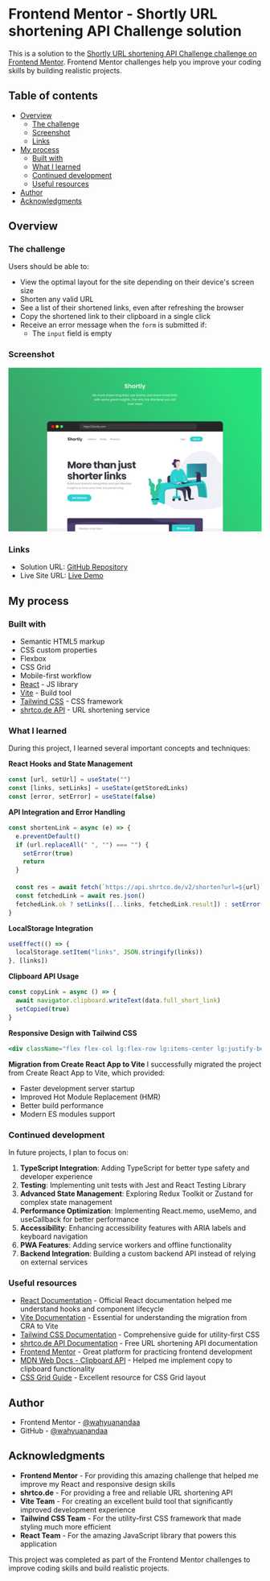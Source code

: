 # Frontend Mentor - Shortly URL shortening API Challenge solution

This is a solution to the [Shortly URL shortening API Challenge challenge on Frontend Mentor](https://www.frontendmentor.io/challenges/url-shortening-api-landing-page-2ce3ob-G). Frontend Mentor challenges help you improve your coding skills by building realistic projects.

## Table of contents

- [Overview](#overview)
  - [The challenge](#the-challenge)
  - [Screenshot](#screenshot)
  - [Links](#links)
- [My process](#my-process)
  - [Built with](#built-with)
  - [What I learned](#what-i-learned)
  - [Continued development](#continued-development)
  - [Useful resources](#useful-resources)
- [Author](#author)
- [Acknowledgments](#acknowledgments)

## Overview

### The challenge

Users should be able to:

- View the optimal layout for the site depending on their device's screen size
- Shorten any valid URL
- See a list of their shortened links, even after refreshing the browser
- Copy the shortened link to their clipboard in a single click
- Receive an error message when the `form` is submitted if:
  - The `input` field is empty

### Screenshot

![Shortly URL Shortener](./preview.png)

### Links

- Solution URL: [GitHub Repository](https://github.com/wahyuanandaa/url-shortening-api-landing-page)
- Live Site URL: [Live Demo](https://wahyuanandaa.github.io/url-shortening-api-landing-page/)

## My process

### Built with

- Semantic HTML5 markup
- CSS custom properties
- Flexbox
- CSS Grid
- Mobile-first workflow
- [React](https://reactjs.org/) - JS library
- [Vite](https://vitejs.dev/) - Build tool
- [Tailwind CSS](https://tailwindcss.com/) - CSS framework
- [shrtco.de API](https://shrtco.de/) - URL shortening service

### What I learned

During this project, I learned several important concepts and techniques:

**React Hooks and State Management**

```jsx
const [url, setUrl] = useState("")
const [links, setLinks] = useState(getStoredLinks)
const [error, setError] = useState(false)
```

**API Integration and Error Handling**

```jsx
const shortenLink = async (e) => {
  e.preventDefault()
  if (url.replaceAll(" ", "") === "") {
    setError(true)
    return
  }

  const res = await fetch(`https://api.shrtco.de/v2/shorten?url=${url}`)
  const fetchedLink = await res.json()
  fetchedLink.ok ? setLinks([...links, fetchedLink.result]) : setError(true)
}
```

**LocalStorage Integration**

```jsx
useEffect(() => {
  localStorage.setItem("links", JSON.stringify(links))
}, [links])
```

**Clipboard API Usage**

```jsx
const copyLink = async () => {
  await navigator.clipboard.writeText(data.full_short_link)
  setCopied(true)
}
```

**Responsive Design with Tailwind CSS**

```jsx
<div className="flex flex-col lg:flex-row lg:items-center lg:justify-between w-full lg:py-4 lg:px-5 bg-white rounded-md">
```

**Migration from Create React App to Vite**
I successfully migrated the project from Create React App to Vite, which provided:

- Faster development server startup
- Improved Hot Module Replacement (HMR)
- Better build performance
- Modern ES modules support

### Continued development

In future projects, I plan to focus on:

1. **TypeScript Integration**: Adding TypeScript for better type safety and developer experience
2. **Testing**: Implementing unit tests with Jest and React Testing Library
3. **Advanced State Management**: Exploring Redux Toolkit or Zustand for complex state management
4. **Performance Optimization**: Implementing React.memo, useMemo, and useCallback for better performance
5. **Accessibility**: Enhancing accessibility features with ARIA labels and keyboard navigation
6. **PWA Features**: Adding service workers and offline functionality
7. **Backend Integration**: Building a custom backend API instead of relying on external services

### Useful resources

- [React Documentation](https://reactjs.org/docs/getting-started.html) - Official React documentation helped me understand hooks and component lifecycle
- [Vite Documentation](https://vitejs.dev/guide/) - Essential for understanding the migration from CRA to Vite
- [Tailwind CSS Documentation](https://tailwindcss.com/docs) - Comprehensive guide for utility-first CSS
- [shrtco.de API Documentation](https://shrtco.de/) - Free URL shortening API documentation
- [Frontend Mentor](https://www.frontendmentor.io/) - Great platform for practicing frontend development
- [MDN Web Docs - Clipboard API](https://developer.mozilla.org/en-US/docs/Web/API/Clipboard_API) - Helped me implement copy to clipboard functionality
- [CSS Grid Guide](https://css-tricks.com/snippets/css/complete-guide-grid/) - Excellent resource for CSS Grid layout

## Author

- Frontend Mentor - [@wahyuanandaa](https://www.frontendmentor.io/profile/wahyuanandaa)
- GitHub - [@wahyuanandaa](https://github.com/wahyuanandaa)

## Acknowledgments

- **Frontend Mentor** - For providing this amazing challenge that helped me improve my React and responsive design skills
- **shrtco.de** - For providing a free and reliable URL shortening API
- **Vite Team** - For creating an excellent build tool that significantly improved development experience
- **Tailwind CSS Team** - For the utility-first CSS framework that made styling much more efficient
- **React Team** - For the amazing JavaScript library that powers this application

This project was completed as part of the Frontend Mentor challenges to improve coding skills and build realistic projects.
